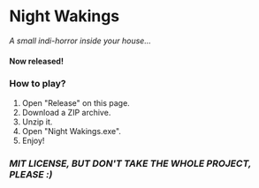 # Night Wakings
<p><i>A small indi-horror inside your house...</i></p>
<h4>Now released!</h4>
<p></p>
<h3>How to play?</h3>
<ol>
  <li>Open "Release" on this page.</li>
  <li>Download a ZIP archive.</li>
  <li>Unzip it.</li>
  <li>Open "Night Wakings.exe".</li>
  <li>Enjoy!</li>
</ol>

<h3><i>MIT LICENSE, BUT DON'T TAKE THE WHOLE PROJECT, PLEASE :)</i></h3>
